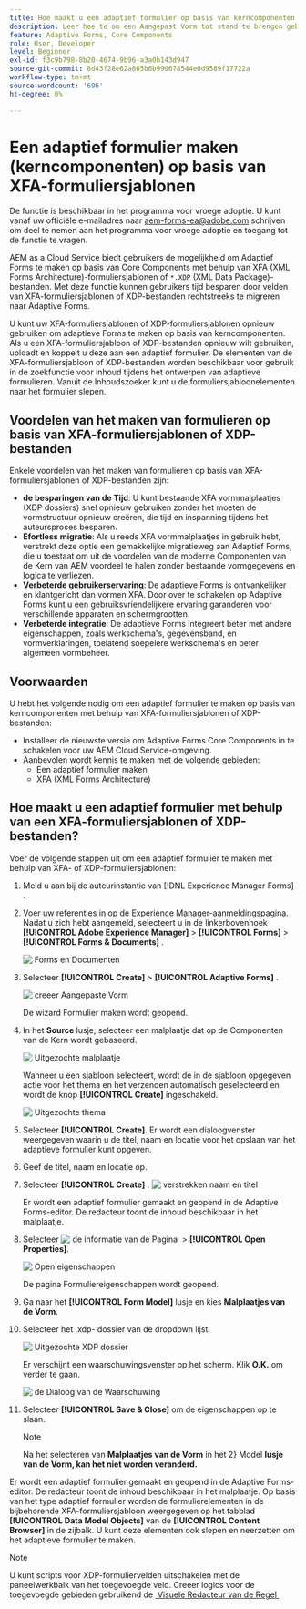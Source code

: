 ```yaml
---
title: Hoe maakt u een adaptief formulier op basis van kerncomponenten met behulp van XFA-formuliersjablonen?
description: Leer hoe te om een Aangepast Vorm tot stand te brengen gebruikend  [!DNL Experience Manager Forms]  gebruikend XFA vormmalplaatjes of XDP dossiers.
feature: Adaptive Forms, Core Components
role: User, Developer
level: Beginner
exl-id: f3c9b798-8b20-4674-9b96-a3a0b143d947
source-git-commit: 8d43f28e62a865b6b990678544e0d9589f17722a
workflow-type: tm+mt
source-wordcount: '696'
ht-degree: 0%

---
```


# Een adaptief formulier maken (kerncomponenten) op basis van XFA-formuliersjablonen

<span class="preview"> De functie is beschikbaar in het programma voor vroege adoptie. U kunt vanaf uw officiële e-mailadres naar aem-forms-ea@adobe.com schrijven om deel te nemen aan het programma voor vroege adoptie en toegang tot de functie te vragen. </span>

AEM as a Cloud Service biedt gebruikers de mogelijkheid om Adaptief Forms te maken op basis van Core Components met behulp van XFA (XML Forms Architecture)-formuliersjablonen of `*.XDP` (XML Data Package)-bestanden. Met deze functie kunnen gebruikers tijd besparen door velden van XFA-formuliersjablonen of XDP-bestanden rechtstreeks te migreren naar Adaptive Forms.

U kunt uw XFA-formuliersjablonen of XDP-formuliersjablonen opnieuw gebruiken om adaptieve Forms te maken op basis van kerncomponenten. Als u een XFA-formuliersjabloon of XDP-bestanden opnieuw wilt gebruiken, uploadt en koppelt u deze aan een adaptief formulier. De elementen van de XFA-formuliersjabloon of XDP-bestanden worden beschikbaar voor gebruik in de zoekfunctie voor inhoud tijdens het ontwerpen van adaptieve formulieren. Vanuit de Inhoudszoeker kunt u de formuliersjabloonelementen naar het formulier slepen.

## Voordelen van het maken van formulieren op basis van XFA-formuliersjablonen of XDP-bestanden

Enkele voordelen van het maken van formulieren op basis van XFA-formuliersjablonen of XDP-bestanden zijn:

* **de besparingen van de Tijd**: U kunt bestaande XFA vormmalplaatjes (XDP dossiers) snel opnieuw gebruiken zonder het moeten de vormstructuur opnieuw creëren, die tijd en inspanning tijdens het auteursproces besparen.
* **Efortless migratie**: Als u reeds XFA vormmalplaatjes in gebruik hebt, verstrekt deze optie een gemakkelijke migratieweg aan Adaptief Forms, die u toestaat om uit de voordelen van de moderne Componenten van de Kern van AEM voordeel te halen zonder bestaande vormgegevens en logica te verliezen.
* **Verbeterde gebruikerservaring**: De adaptieve Forms is ontvankelijker en klantgericht dan vormen XFA. Door over te schakelen op Adaptive Forms kunt u een gebruiksvriendelijkere ervaring garanderen voor verschillende apparaten en schermgrootten.
* **Verbeterde integratie**: De adaptieve Forms integreert beter met andere eigenschappen, zoals werkschema&#39;s, gegevensband, en vormverklaringen, toelatend soepelere werkschema&#39;s en beter algemeen vormbeheer.

## Voorwaarden

U hebt het volgende nodig om een adaptief formulier te maken op basis van kerncomponenten met behulp van XFA-formuliersjablonen of XDP-bestanden:

* Installeer de nieuwste versie om Adaptive Forms Core Components in te schakelen voor uw AEM Cloud Service-omgeving.
* Aanbevolen wordt kennis te maken met de volgende gebieden:
   * Een adaptief formulier maken
   * XFA (XML Forms Architecture)

## Hoe maakt u een adaptief formulier met behulp van een XFA-formuliersjablonen of XDP-bestanden?

Voer de volgende stappen uit om een adaptief formulier te maken met behulp van XFA- of XDP-formuliersjablonen:

1. Meld u aan bij de auteurinstantie van [!DNL Experience Manager Forms] .
1. Voer uw referenties in op de Experience Manager-aanmeldingspagina. Nadat u zich hebt aangemeld, selecteert u in de linkerbovenhoek **[!UICONTROL Adobe Experience Manager]** > **[!UICONTROL Forms]** > **[!UICONTROL Forms & Documents]** .

   ![&#x200B; Forms en Documenten &#x200B;](/help/forms/assets/create-fdm.png)

1. Selecteer **[!UICONTROL Create]** > **[!UICONTROL Adaptive Forms]** .

   ![&#x200B; creeer Aangepaste Vorm &#x200B;](/help/forms/assets/create-af.png)

   De wizard Formulier maken wordt geopend.
1. In het **Source** lusje, selecteer een malplaatje dat op de Componenten van de Kern wordt gebaseerd.

   ![&#x200B; Uitgezochte malplaatje &#x200B;](/help/forms/assets/select-template.png)

   Wanneer u een sjabloon selecteert, wordt de in de sjabloon opgegeven actie voor het thema en het verzenden automatisch geselecteerd en wordt de knop **[!UICONTROL Create]** ingeschakeld.

   ![&#x200B; Uitgezochte thema &#x200B;](/help/forms/assets/select-form-theme.png)

1. Selecteer **[!UICONTROL Create]**. Er wordt een dialoogvenster weergegeven waarin u de titel, naam en locatie voor het opslaan van het adaptieve formulier kunt opgeven.
1. Geef de titel, naam en locatie op.
1. Selecteer **[!UICONTROL Create]** .
   ![&#x200B; verstrekken naam en titel &#x200B;](/help/forms/assets/create-form.png)

   Er wordt een adaptief formulier gemaakt en geopend in de Adaptive Forms-editor. De redacteur toont de inhoud beschikbaar in het malplaatje.
1. Selecteer ![&#x200B; de informatie van de Pagina &#x200B;](/help/forms/assets/Smock_Properties_18_N.svg) > **[!UICONTROL Open Properties]**.

   ![&#x200B; Open eigenschappen &#x200B;](/help/forms/assets/form-properties.png)

   De pagina Formuliereigenschappen wordt geopend.
1. Ga naar het **[!UICONTROL Form Model]** lusje en kies **Malplaatjes van de Vorm**.
1. Selecteer het .xdp- dossier van de dropdown lijst.

   ![&#x200B; Uitgezochte XDP dossier &#x200B;](/help/forms/assets/select-xdp-file.png)

   Er verschijnt een waarschuwingsvenster op het scherm. Klik **O.K.** om verder te gaan.

   ![&#x200B; de Dialoog van de Waarschuwing &#x200B;](/help/forms/assets/fdm-warning.png)

1. Selecteer **[!UICONTROL Save & Close]** om de eigenschappen op te slaan.

   >[!NOTE]
   >
   > Na het selecteren van **Malplaatjes van de Vorm** in het 2&rbrace; Model **lusje van de Vorm, kan het niet worden veranderd.**


Er wordt een adaptief formulier gemaakt en geopend in de Adaptive Forms-editor. De redacteur toont de inhoud beschikbaar in het malplaatje.  Op basis van het type adaptief formulier worden de formulierelementen in de bijbehorende XFA-formuliersjabloon weergegeven op het tabblad **[!UICONTROL Data Model Objects]** van de **[!UICONTROL Content Browser]** in de zijbalk. U kunt deze elementen ook slepen en neerzetten om het adaptieve formulier te maken.

>[!NOTE]
>
> U kunt scripts voor XDP-formuliervelden uitschakelen met de paneelwerkbalk van het toegevoegde veld. Creeer logics voor de toegevoegde gebieden gebruikend de [&#x200B; Visuele Redacteur van de Regel &#x200B;](/help/forms/rule-editor-core-components.md).

